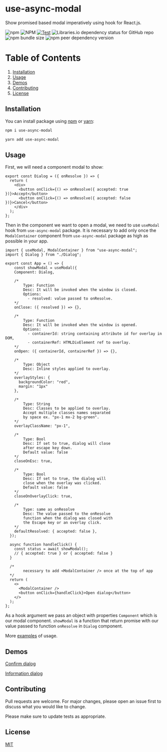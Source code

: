 # use-async-modal

Show promised based modal imperatively using hook for React.js.

![npm](https://img.shields.io/npm/v/use-async-modal?style=flat-square) ![NPM](https://img.shields.io/npm/l/use-async-modal?style=flat-square) [![Test](https://github.com/Harasz/use-async-modal/actions/workflows/test.yml/badge.svg?branch=main)](https://github.com/Harasz/use-async-modal/actions/workflows/test.yml) ![Libraries.io dependency status for GitHub repo](https://img.shields.io/librariesio/github/Harasz/use-async-modal?style=flat-square) ![npm bundle size](https://img.shields.io/bundlephobia/min/use-async-modal?style=flat-square) ![npm peer dependency version](https://img.shields.io/npm/dependency-version/use-async-modal/peer/react?style=flat-square)

# Table of Contents

1. [Installation](#installation)
2. [Usage](#usage)
3. [Demos](#demos)
4. [Contributing](#contributing)
5. [License](#license)

## Installation

You can install package using [npm](https://www.npmjs.com/package/use-async-modal) or [yarn](https://yarnpkg.com/):

```bash
npm i use-async-modal

yarn add use-async-modal
```

## Usage

First, we will need a component modal to show:

```JSX
export const Dialog = ({ onResolve }) => {
  return (
    <div>
      <button onClick={() => onResolve({ accepted: true })}>Accept</button>
      <button onClick={() => onResolve({ accepted: false })}>Cancel</button>
    </div>
  );
};
```

Then in the component we want to open a modal, we need to use `useModal` hook from `use-async-modal` package. It is necessary to add only once the `ModalContainer` component from `use-async-modal` package as high as possible in your app.

```JSX
import { useModal, ModalContainer } from "use-async-modal";
import { Dialog } from "./Dialog";

export const App = () => {
    const showModal = useModal({
    Component: Dialog,

    /*
        Type: Function
        Desc: It will be invoked when the window is closed.
        Options:
          - resolved: value passed to onResolve.
    */
    onClose: ({ resolved }) => {},

    /*
        Type: Function
        Desc: It will be invoked when the window is opened.
        Options:
          - containerId: string containing attribute id for overlay in DOM,
          - containerRef: HTMLDivElement ref to overlay.
    */
    onOpen: ({ containerId, containerRef }) => {},

    /*
        Type: Object
        Desc: Inline styles applied to overlay.
    */
    overlayStyles: {
      backgroundColor: "red",
      margin: "1px"
    },

    /*
        Type: String
        Desc: Classes to be applied to overlay.
        Accept multiple classes names separated
        by space ex. "px-1 mx-2 bg-green".
    */
    overlayClassName: "px-1",

    /*
        Type: Bool
        Desc: If set to true, dialog will close
        after escape key down.
        Default value: false
    */
    closeOnEsc: true,

    /*
        Type: Bool
        Desc: If set to true, the dialog will
        close when the overlay was clicked.
        Default value: false
    */
    closeOnOverlayClick: true,

    /*
        Type: same as onResolve
        Desc: The value passed to the onResolve
        function when the dialog was closed with
        the Escape key or an overlay click.
    */
    defaultResolved: { accepted: false },
  });

  async function handleClick() {
    const status = await showModal();
    // { accepted: true } or { accepted: false }
  }

  /*
        necessary to add <ModalContainer /> once at the top of app
  */
  return (
    <>
      <ModalContainer />
      <button onClick={handleClick}>Open dialog</button>
    </>
  );
};

```

As a hook argument we pass an object with properties `Component` which is our modal component. `showModal` is a function that return promise with our value passed to function `onResolve` in `Dialog` component.

More [examples](https://github.com/Harasz/use-async-modal/tree/main/examples) of usage.

## Demos
[Confirm dialog](https://codesandbox.io/s/use-async-modal-confirm-dialog-lbb7l?file=/src/App.tsx)

[Information dialog](https://codesandbox.io/s/use-async-modal-information-dialog-nsrpe?file=/src/App.tsx)

## Contributing

Pull requests are welcome. For major changes, please open an issue first to discuss what you would like to change.

Please make sure to update tests as appropriate.

## License

[MIT](https://github.com/Harasz/use-async-modal/blob/main/LICENSE)

